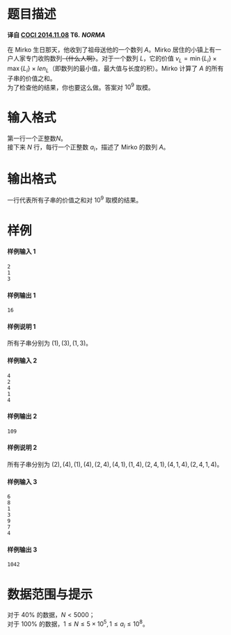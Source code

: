 
# 题目描述

 **译自 [COCI 2014.11.08](http://www.hsin.hr/coci/archive/2014_2015/) T6.** ***NORMA***

在 Mirko 生日那天，他收到了祖母送他的一个数列 $A$。Mirko 居住的小镇上有一户人家专门收购数列~~（什么人啊）~~。对于一个数列 $L$，它的价值 $v_L=\min\{L_i\}\times \max\{L_i\}\times \mathit{len}_L$（即数列的最小值，最大值与长度的积）。Mirko 计算了 $A$ 的所有子串的价值之和。  
为了检查他的结果，你也要这么做。答案对 $10^9$ 取模。

# 输入格式

第一行一个正整数$N$。  
接下来 $N$ 行，每行一个正整数 $a_i$，描述了 Mirko 的数列 $A$。 

# 输出格式

一行代表所有子串的价值之和对 $10^9$ 取模的结果。

# 样例

#### 样例输入 1
```plain
2
1
3
```

#### 样例输出 1
```plain
16
```

#### 样例说明 1
所有子串分别为 $(1),(3),(1,3)$。

#### 样例输入 2
```plain
4
2
4
1
4
```

#### 样例输出 2
```plain
109
```

#### 样例说明 2
所有子串分别为 $(2),(4),(1),(4),(2,4),(4,1),(1,4),(2,4,1),(4,1,4),(2,4,1,4)$。

#### 样例输入 3
```plain
6
8
1
3
9
7
4
```

#### 样例输出 3
```plain
1042
```



# 数据范围与提示

对于 $40\%$ 的数据，$N<5000$；  
对于 $100\%$ 的数据，$1\leq N \leq 5\times 10^5,1\leq a_i \leq 10^8$。

